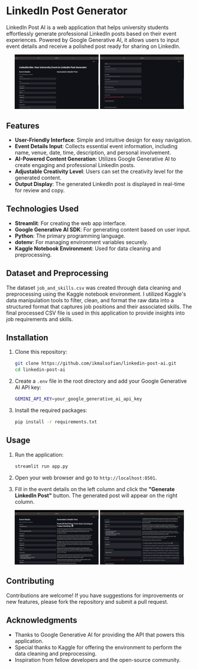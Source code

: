 # LinkedIn Post Generator

LinkedIn Post AI is a web application that helps university students effortlessly generate professional LinkedIn posts based on their event experiences. Powered by Google Generative AI, it allows users to input event details and receive a polished post ready for sharing on LinkedIn.

<p align="center">
  <img src="images/main1.png" alt="Main Page" width="45%">
  <img src="images/main1.2.png" alt="Main Page" width="45%">
</p>

## Features

- **User-Friendly Interface**: Simple and intuitive design for easy navigation.
- **Event Details Input**: Collects essential event information, including name, venue, date, time, description, and personal involvement.
- **AI-Powered Content Generation**: Utilizes Google Generative AI to create engaging and professional LinkedIn posts.
- **Adjustable Creativity Level**: Users can set the creativity level for the generated content.
- **Output Display**: The generated LinkedIn post is displayed in real-time for review and copy.

## Technologies Used

- **Streamlit**: For creating the web app interface.
- **Google Generative AI SDK**: For generating content based on user input.
- **Python**: The primary programming language.
- **dotenv**: For managing environment variables securely.
- **Kaggle Notebook Environment**: Used for data cleaning and preprocessing.

## Dataset and Preprocessing

The dataset `job_and_skills.csv` was created through data cleaning and preprocessing using the Kaggle notebook environment. I utilized Kaggle's data manipulation tools to filter, clean, and format the raw data into a structured format that captures job positions and their associated skills. The final processed CSV file is used in this application to provide insights into job requirements and skills.

## Installation

1. Clone this repository:
   
    ```bash
    git clone https://github.com/ikmalsofian/linkedin-post-ai.git
    cd linkedin-post-ai
    ```
    
2. Create a `.env` file in the root directory and add your Google Generative AI API key:

    ```bash
    GEMINI_API_KEY=your_google_generative_ai_api_key
    ```
    
3. Install the required packages:

    ```bash
    pip install -r requirements.txt
    ```

## Usage

1. Run the application:

    ```bash
    streamlit run app.py
    ```
    
2. Open your web browser and go to `http://localhost:8501`.
3. Fill in the event details on the left column and click the **"Generate LinkedIn Post"** button. The generated post will appear on the right column.

<p align="center">
  <img src="images/example1.png" alt="Main Page" width="45%">
  <img src="images/example1.2.png" alt="Main Page" width="45%">
</p>

## Contributing

Contributions are welcome! If you have suggestions for improvements or new features, please fork the repository and submit a pull request.

## Acknowledgments

- Thanks to Google Generative AI for providing the API that powers this application.
- Special thanks to Kaggle for offering the environment to perform the data cleaning and preprocessing.
- Inspiration from fellow developers and the open-source community.
